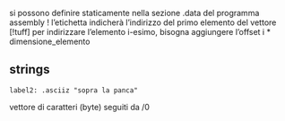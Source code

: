
si possono definire staticamente nella sezione .data del programma assembly !
l’etichetta indicherà l’indirizzo del primo elemento del vettore
[!tuff] per indirizzare l’elemento i-esimo, bisogna aggiungere l’offset
i * dimensione_elemento


## strings
```armasm
label2: .asciiz "sopra la panca"
```
vettore di caratteri (byte) seguiti da /0